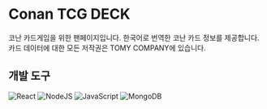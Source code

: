 # Conan TCG DECK
코난 카드게임을 위한 팬페이지입니다. 한국어로 번역한 코난 카드 정보를 제공합니다.
카드 데이터에 대한 모든 저작권은 TOMY COMPANY에 있습니다.

## 개발 도구
![React](https://img.shields.io/badge/react-%2320232a.svg?style=for-the-badge&logo=react&logoColor=%2361DAFB)
![NodeJS](https://img.shields.io/badge/node.js-6DA55F?style=for-the-badge&logo=node.js&logoColor=white)
![JavaScript](https://img.shields.io/badge/javascript-%23323330.svg?style=for-the-badge&logo=javascript&logoColor=%23F7DF1E)
![MongoDB](https://img.shields.io/badge/MongoDB-%234ea94b.svg?style=for-the-badge&logo=mongodb&logoColor=white)
